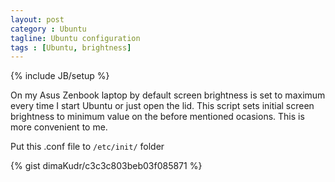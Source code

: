 ```yaml
---
layout: post
category : Ubuntu
tagline: Ubuntu configuration
tags : [Ubuntu, brightness]
---
```

{% include JB/setup %}

On my Asus Zenbook laptop by default screen brightness is set to maximum every time I start Ubuntu or just open the lid. This script sets initial screen brightness to minimum value on the before mentioned ocasions. This is more convenient to me.

Put this .conf file to `/etc/init/` folder

{% gist dimaKudr/c3c3c803beb03f085871 %}
